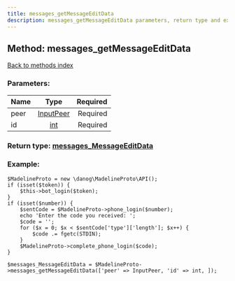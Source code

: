 ```yaml
---
title: messages_getMessageEditData
description: messages_getMessageEditData parameters, return type and example
---
```

## Method: messages\_getMessageEditData  
[Back to methods index](index.md)


### Parameters:

| Name     |    Type       | Required |
|----------|:-------------:|---------:|
|peer|[InputPeer](../types/InputPeer.md) | Required|
|id|[int](../types/int.md) | Required|


### Return type: [messages\_MessageEditData](../types/messages_MessageEditData.md)

### Example:


```
$MadelineProto = new \danog\MadelineProto\API();
if (isset($token)) {
    $this->bot_login($token);
}
if (isset($number)) {
    $sentCode = $MadelineProto->phone_login($number);
    echo 'Enter the code you received: ';
    $code = '';
    for ($x = 0; $x < $sentCode['type']['length']; $x++) {
        $code .= fgetc(STDIN);
    }
    $MadelineProto->complete_phone_login($code);
}

$messages_MessageEditData = $MadelineProto->messages_getMessageEditData(['peer' => InputPeer, 'id' => int, ]);
```
